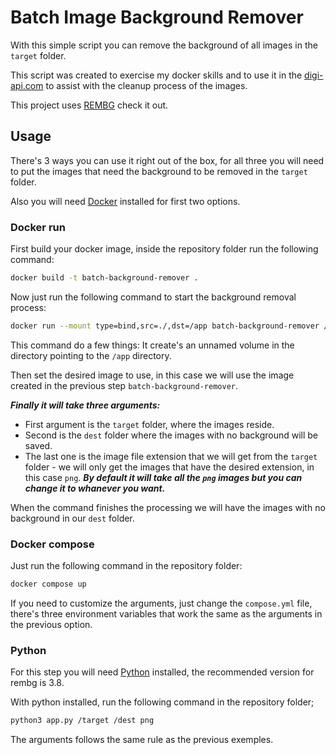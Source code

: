 # Batch Image Background Remover

With this simple script you can remove the background of all images in the ```target``` folder.

This script was created to exercise my docker skills and to use it in the [digi-api.com](https://digi-api.com) to assist with the cleanup process of the images.

This project uses [REMBG](https://github.com/danielgatis/rembg) check it out.
## Usage

There's 3 ways you can use it right out of the box, for all three you will need to put the images that need the background to be removed in the ```target``` folder.

Also you will need [Docker](https://www.docker.com/) installed for first two options.

### Docker run

First build your docker image, inside the repository folder run the following command:
```bash
docker build -t batch-background-remover .
```

Now just run the following command to start the background removal process:
```bash
docker run --mount type=bind,src=./,dst=/app batch-background-remover /target /dest png
```
This command do a few things:
It create's an unnamed volume in the directory pointing to the ```/app``` directory.

Then set the desired image to use, in this case we will use the image created in the previous step ```batch-background-remover```.

***Finally it will take three arguments:***
- First argument is the ```target``` folder, where the images reside.
- Second is the ```dest``` folder where the images with no background will be saved.
- The last one is the image file extension that we will get from the ```target``` folder - we will only get the images that have the desired extension, in this case ```png```.
***By default it will take all the ```png``` images but you can change it to whanever you want.***

When the command finishes the processing we will have the images with no background in our ```dest``` folder.

### Docker compose

Just run the following command in the repository folder:
```bash
docker compose up
```

If you need to customize the arguments, just change the ```compose.yml``` file, there's three environment variables that work the same as the arguments in the previous option.

### Python

For this step you will need [Python](https://www.python.org/downloads/release/python-380/) installed, the recommended version for rembg is 3.8.

With python installed, run the following command in the repository folder;
```bash
python3 app.py /target /dest png
```

The arguments follows the same rule as the previous exemples.